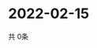 # 2022-02-15
  共 0条

  <!-- BEGIN -->
  <!-- 最后更新时间Tue Feb 15 2022 03:04:07 GMT+0000 (Coordinated Universal Time) -->
  
  <!-- END -->
  
  